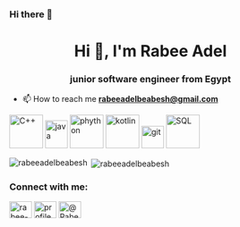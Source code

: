### Hi there 👋

<!--
**rabeeadelbeabesh/rabeeadelbeabesh** is a ✨ _special_ ✨ repository because its `README.md` (this file) appears on your GitHub profile.

Here are some ideas to get you started:

- 🔭 I’m currently working on ...
- 🌱 I’m currently learning ...
- 👯 I’m looking to collaborate on ...
- 🤔 I’m looking for help with ...
- 💬 Ask me about ...
- 📫 How to reach me: ...
- 😄 Pronouns: ...
- ⚡ Fun fact: ...
-->
<h1 align="center">Hi 👋, I'm Rabee Adel</h1>
<h3 align="center">junior software engineer from Egypt</h3>

- 📫 How to reach me **rabeeadelbeabesh@gmail.com**


<p align="left"><img src="https://www.codeguru.com/wp-content/uploads/2003/02/C-tutorials-300x300.jpg" alt="C++" width="60" height="60"/> <img src="https://cdn.arageek.com/magazine/2021/04/encyclopedia-%D9%85%D8%A7-%D9%87%D9%8A-%D8%AC%D8%A7%D9%81%D8%A7-Java.jpg" alt="java" width="40" height="50"/> <img src="https://tecswan.com/wp-content/uploads/2021/03/python-socket-programming.jpg" alt="phython" width="60" height="60"/> <img src="https://torako.wakarimasen.moe/file/torako/g/image/1618/40/1618406273130.png" alt="kotlin" width="60" height="60"/> <img src="https://www.vectorlogo.zone/logos/git-scm/git-scm-icon.svg" alt="git" width="40" height="40"/> <img src="https://pbs.twimg.com/media/ErRqv7gXEAI5DOA.png" alt="SQL" width="60" height="60"/>
</p><p><img align="left" src="https://github-readme-stats.vercel.app/api/top-langs/?username=rabeeadelbeabesh&layout=compact&hide=html" alt="rabeeadelbeabesh" /></p>


<p>&nbsp;<img align="center" src="https://github-readme-stats.vercel.app/api?username=rabeeadelbeabesh&show_icons=true" alt="rabeeadelbeabesh" /></p>

<h3 align="left">Connect with me:</h3>
<p align="left">
<a href="https://linkedin.com/in/rabee-adel-287517187/" target="blank"><img align="center" src="https://cdn.jsdelivr.net/npm/simple-icons@3.0.1/icons/linkedin.svg" alt="rabee-adel-287517187" height="30" width="40" /></a>
<a href="https://fb.com/profile.php?id=100004191377620" target="blank"><img align="center" src="https://cdn.jsdelivr.net/npm/simple-icons@3.0.1/icons/facebook.svg" alt="profile.php?id=100004191377620" height="30" width="40" /></a>
<a href="https://www.hackerrank.com/Rabee_Adel" target="blank"><img align="center" src="https://cdn.jsdelivr.net/npm/simple-icons@3.0.1/icons/hackerrank.svg" alt="@Rabee_Adel" height="30" width="40" /></a>
</p>
